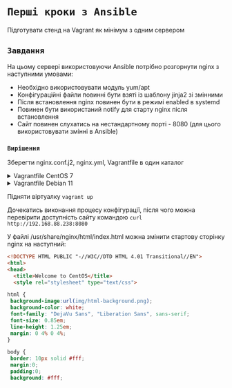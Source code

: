 # `Перші кроки з Ansible`

Підготувати стенд на Vagrant як мінімум з одним сервером

## `Завдання`

На цьому сервері використовуючи Ansible потрібно розгорнути nginx з наступними умовами:

* Необхідно використовувати модуль yum/apt
* Конфігураційні файли повинні бути взяті із шаблону jinja2 зі змінними
* Після встановлення nginx повинен бути в режимі enabled в systemd
* Повинен бути використаний notify для старту nginx після встановлення
* Сайт повинен слухатись на нестандартному порті - 8080 (для цього використовувати змінні в Ansible)

### `Вирішення`

 Зберегти nginx.conf.j2, nginx.yml, Vagrantfile в один каталог

<details><summary>Vagrantfile CentOS 7</summary><blockquote>

```ruby
# -*- mode: ruby -*-
# vim: set ft=ruby :

MACHINES = {
  :nginx => {
        :box_name => "centos/7",
        :ip_addr => '192.168.11.150'
  }
}

Vagrant.configure("2") do |config|

  MACHINES.each do |boxname, boxconfig|

      config.vm.define boxname do |box|
        box.vm.box = boxconfig[:box_name]
        box.vm.host_name = boxname.to_s
        box.vm.network "private_network", ip: boxconfig[:ip_addr]
        box.vm.provider :virtualbox do |vb|
          vb.customize ["modifyvm", :id, "--memory", "200"]
        end
        box.vm.provision "shell", inline: <<-SHELL
          mkdir -p ~root/.ssh; cp ~vagrant/.ssh/auth* ~root/.ssh
          sed -i '65s/PasswordAuthentication no/PasswordAuthentication yes/g' /etc/ssh/sshd_config
          systemctl restart sshd
        SHELL
        box.vm.provision :ansible do |ansible|
        ansible.limit = "all"
        ansible.playbook = "nginx.yml"
        end
      end
  end
end
```

</blockquote></details>

<details><summary>Vagrantfile Debian 11</summary><blockquote>

```ruby
# -*- mode: ruby -*-
# vim: set ft=ruby :

ENV["LC_ALL"] = "en_US.UTF-8"

Vagrant.configure("2") do |config|

  config.vm.box = "Conflict/Debian11"
  config.vm.box_check_update = false
  
  config.vm.define "03-Ansible" do |ansible|
    ansible.vm.hostname = "03-Ansible"
    ansible.vm.network "public_network", ip: "192.168.88.238"

    ansible.vm.provider "virtualbox" do |vb|
      vb.check_guest_additions = false
      vb.name = "03-Ansible" 
      vb.gui = false
      vb.memory = 1024
      vb.cpus = 1
    end
    ansible.vm.provision :ansible do |ansible|
      ansible.limit = "all"
      ansible.playbook = "nginx.yml"
    end
  end
end
```

</blockquote></details>

Підняти віртуалку `vagrant up`

Дочекатись виконання процесу конфігурації, після чого можна перевірити доступність сайту командою `curl http://192.168.88.238:8080`

У файлі /usr/share/nginx/html/index.html можна змінити стартову сторінку nginx на наступний:

```html
<!DOCTYPE HTML PUBLIC "-//W3C//DTD HTML 4.01 Transitional//EN">
<html>
<head>
  <title>Welcome to CentOS</title>
  <style rel="stylesheet" type="text/css">

html {
 background-image:url(img/html-background.png);
 background-color: white;
 font-family: "DejaVu Sans", "Liberation Sans", sans-serif;
 font-size: 0.85em;
 line-height: 1.25em;
 margin: 0 4% 0 4%;
}

body {
 border: 10px solid #fff;
 margin:0;
 padding:0;
 background: #fff;
```
